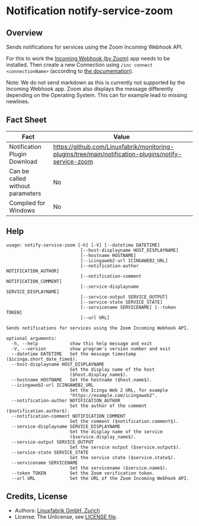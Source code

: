 # Notification notify-service-zoom

## Overview

Sends notifications for services using the Zoom Incoming Webhook API.

For this to work the [Incoming Webhook (by Zoom)](https://marketplace.zoom.us/apps/eH_dLuquRd-VYcOsNGy-hQ) app needs to be installed. Then create a new Connection using `/inc connect <connectionName>` (according to [the documentation](https://zoomappdocs.docs.stoplight.io/incoming-webhook-chatbot#configuring-the-incoming-webhook-chatbot)).

Note: We do not send markdown as this is currently not supported by the Incoming Webhook app. Zoom also displays the message differently depending on the Operating System. This can for example lead to missing newlines.


## Fact Sheet

| Fact | Value |
|----|----|
| Notification Plugin Download          | <https://github.com/Linuxfabrik/monitoring-plugins/tree/main/notification-plugins/notify-service-zoom> |
| Can be called without parameters      | No |
| Compiled for Windows                  | No |


## Help

```text
usage: notify-service-zoom [-h] [-V] [--datetime DATETIME]
                            [--host-displayname HOST_DISPLAYNAME]
                            [--hostname HOSTNAME]
                            [--icingaweb2-url ICINGAWEB2_URL]
                            [--notification-author NOTIFICATION_AUTHOR]
                            [--notification-comment NOTIFICATION_COMMENT]
                            [--service-displayname SERVICE_DISPLAYNAME]
                            [--service-output SERVICE_OUTPUT]
                            [--service-state SERVICE_STATE]
                            [--servicename SERVICENAME] [--token TOKEN]
                            [--url URL]

Sends notifications for services using the Zoom Incoming Webhook API.

optional arguments:
  -h, --help            show this help message and exit
  -V, --version         show program's version number and exit
  --datetime DATETIME   Set the message timestamp ($icinga.short_date_time$).
  --host-displayname HOST_DISPLAYNAME
                        Set the display name of the host
                        ($host.display_name$).
  --hostname HOSTNAME   Set the hostname ($host.name$).
  --icingaweb2-url ICINGAWEB2_URL
                        Set the Icinga Web 2 URL, for example
                        "https://example.com/icingaweb2".
  --notification-author NOTIFICATION_AUTHOR
                        Set the author of the comment ($notification.author$).
  --notification-comment NOTIFICATION_COMMENT
                        Set the comment ($notification.comment$).
  --service-displayname SERVICE_DISPLAYNAME
                        Set the display name of the service
                        ($service.display_name$).
  --service-output SERVICE_OUTPUT
                        Set the service output ($service.output$).
  --service-state SERVICE_STATE
                        Set the service state ($service.state$).
  --servicename SERVICENAME
                        Set the servicename ($service.name$).
  --token TOKEN         Set the Zoom verification token.
  --url URL             Set the URL of the Zoom Incoming Webhook API.
```


## Credits, License

* Authors: [Linuxfabrik GmbH, Zurich](https://www.linuxfabrik.ch)
* License: The Unlicense, see [LICENSE file](https://unlicense.org/).
